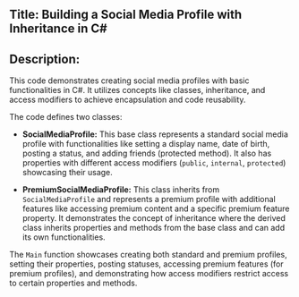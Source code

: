 ## Title: Building a Social Media Profile with Inheritance in C#

## Description:

This code demonstrates creating social media profiles with basic functionalities in C#. It utilizes concepts like classes, inheritance, and access modifiers to achieve encapsulation and code reusability.

The code defines two classes:

  - **SocialMediaProfile:** This base class represents a standard social media profile with functionalities like setting a display name, date of birth, posting a status, and adding friends (protected method). It also has properties with different access modifiers (`public`, `internal`, `protected`) showcasing their usage.

  - **PremiumSocialMediaProfile:** This class inherits from `SocialMediaProfile` and represents a premium profile with additional features like accessing premium content and a specific premium feature property. It demonstrates the concept of inheritance where the derived class inherits properties and methods from the base class and can add its own functionalities.

The `Main` function showcases creating both standard and premium profiles, setting their properties, posting statuses, accessing premium features (for premium profiles), and demonstrating how access modifiers restrict access to certain properties and methods.


